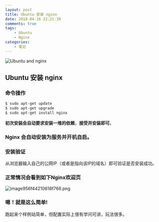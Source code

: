 ```yaml
---
layout: post
title: Ubuntu 安装 nginx
date: 2018-04-16 22:21:39
comments: true
tags:
    - Ubuntu
    - Nginx
categories:
    - 笔记
---
```


![Ubuntu and nginx](https://ws2.sinaimg.cn/large/006tNbRwly1fwbm6k5jtdj30lb0c0t9t.jpg)

## Ubuntu 安装 nginx

<!-- more -->

### 命令操作

``` bash
$ sudo apt-get update
$ sudo apt-get upgrade
$ sudo apt-get install nginx
```

**初次安装会自动要求安装一堆的依赖**，**接受并安装即可**。

### Nginx 会自动安装为服务并开机自启。

### 安装验证

从浏览器输入自己的公网IP（或者是指向该IP的域名）即可验证是否安装成功。

### 正常情况会看到如下Nginx欢迎页
![image956f44210618f766.png](https://tc.zzutcy.top/images/2018/10/20/image956f44210618f766.png)

### 嗯！就是这么简单!

跑起来个样例站简单，但配置实际上很有学问可讲，玩法很多。
